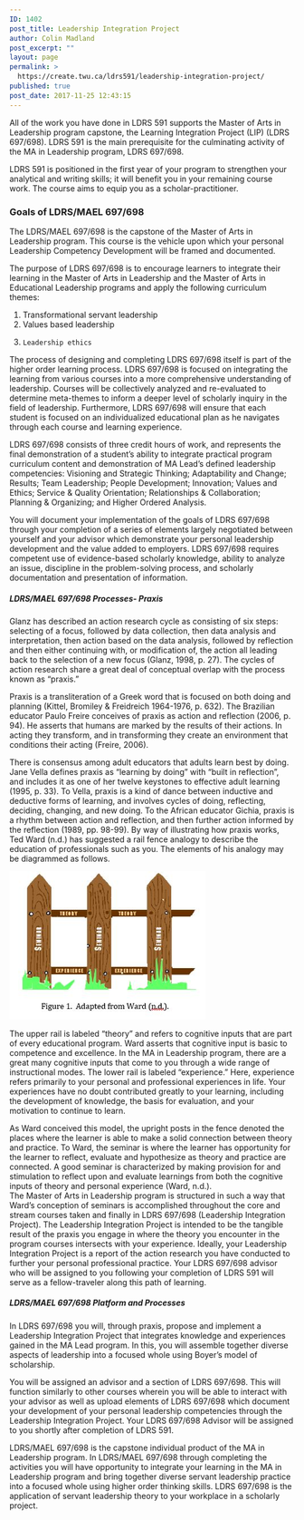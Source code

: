 ```yaml
---
ID: 1402
post_title: Leadership Integration Project
author: Colin Madland
post_excerpt: ""
layout: page
permalink: >
  https://create.twu.ca/ldrs591/leadership-integration-project/
published: true
post_date: 2017-11-25 12:43:15
---
```

All of the work you have done in LDRS 591 supports the Master of Arts in Leadership program capstone, the Learning Integration Project (LIP) (LDRS 697/698).  LDRS 591 is the main prerequisite for the culminating activity of the MA in Leadership program, LDRS 697/698.

LDRS 591 is positioned in the first year of your program to strengthen your analytical and writing skills; it will benefit you in your remaining course work.  The course aims to equip you as a scholar-practitioner.

<h3>Goals of LDRS/MAEL 697/698</h3>

The LDRS/MAEL 697/698 is the capstone of the Master of Arts in Leadership program.  This course is the vehicle upon which your personal Leadership Competency Development will be framed and documented.

The purpose of LDRS 697/698 is to encourage learners to integrate their learning in the Master of Arts in Leadership and the Master of Arts in Educational Leadership programs and apply the following curriculum themes:<br />
1)    Transformational servant leadership<br />
2)    Values based leadership<br />
3)     Leadership ethics

The process of designing and completing LDRS 697/698 itself is part of the higher order learning process.  LDRS 697/698 is focused on integrating the learning from various courses into a more comprehensive understanding of leadership. Courses will be collectively analyzed and re-evaluated to determine meta-themes to inform a deeper level of scholarly inquiry in the field of leadership.  Furthermore, LDRS 697/698 will ensure that each student is focused on an individualized educational plan as he navigates through each course and learning experience.

LDRS 697/698 consists of three credit hours of work, and represents the final demonstration of a student’s ability to integrate practical program curriculum content and demonstration of MA Lead’s defined leadership competencies: Visioning and Strategic Thinking; Adaptability and Change; Results; Team Leadership; People Development; Innovation; Values and Ethics; Service &amp; Quality Orientation; Relationships &amp; Collaboration; Planning &amp; Organizing; and Higher Ordered Analysis.

You will document your implementation of the goals of LDRS 697/698 through your completion of a series of elements largely negotiated between yourself and your advisor which demonstrate your personal leadership development and the value added to employers.  LDRS 697/698 requires competent use of evidence-based scholarly knowledge, ability to analyze an issue, discipline in the problem-solving process, and scholarly documentation and presentation of information.

<h5>LDRS/MAEL 697/698 Processes- Praxis</h5>

Glanz has described an action research cycle as consisting of six steps:  selecting of a focus, followed by data collection, then data analysis and interpretation, then action based on the data analysis, followed by reflection and then either continuing with, or modification of, the action all leading back to the selection of a new focus (Glanz, 1998, p. 27).   The cycles of action research share a great deal of conceptual overlap with the process known as “praxis.”

Praxis is a transliteration of a Greek word that is focused on both doing and planning (Kittel, Bromiley &amp; Freidreich 1964-1976, p. 632). The Brazilian educator Paulo Freire conceives of praxis as action and reflection (2006, p. 94). He asserts that humans are marked by the results of their actions.  In acting they transform, and in transforming they create an environment that conditions their acting (Freire, 2006).

There is consensus among adult educators that adults learn best by doing. Jane Vella defines praxis as “learning by doing” with “built in reflection”, and includes it as one of her twelve keystones to effective adult learning (1995, p. 33). To Vella, praxis is a kind of dance between inductive and deductive forms of learning, and involves cycles of doing, reflecting, deciding, changing, and new doing.  To the African educator Gichia, praxis is a rhythm between action and reflection, and then further action informed by the reflection (1989, pp. 98-99). By way of illustrating how praxis works, Ted Ward (n.d.) has suggested a rail fence analogy to describe the education of professionals such as you. The elements of his analogy may be diagrammed as follows.

<img src="/assets/Fence.JPG" alt="" />

The upper rail is labeled “theory” and refers to cognitive inputs that are part of every educational program.  Ward asserts that cognitive input is basic to competence and excellence.  In the MA in Leadership program, there are a great many cognitive inputs that come to you through a wide range of instructional modes.  The lower rail is labeled “experience.”  Here, experience refers primarily to your personal and professional experiences in life.  Your experiences have no doubt contributed greatly to your learning, including the development of knowledge, the basis for evaluation, and your motivation to continue to learn.

As Ward conceived this model, the upright posts in the fence denoted the places where the learner is able to make a solid connection between theory and practice.  To Ward, the seminar is where the learner has opportunity for the learner to reflect, evaluate and hypothesize as theory and practice are connected.  A good seminar is characterized by making provision for and stimulation to reflect upon and evaluate learnings from both the cognitive inputs of theory and personal experience (Ward, n.d.).<br />
The Master of Arts in Leadership program is structured in such a way that Ward’s conception of seminars is accomplished throughout the core and stream courses taken and finally in LDRS 697/698 (Leadership Integration Project).  The Leadership Integration Project is intended to be the tangible result of the praxis you engage in where the theory you encounter in the program courses intersects with your experience.  Ideally, your Leadership Integration Project is a report of the action research you have conducted to further your personal professional practice.  Your LDRS 697/698 advisor who will be assigned to you following your completion of LDRS 591 will serve as a fellow-traveler along this path of learning.

<h5>LDRS/MAEL  697/698  Platform and Processes</h5>

In LDRS 697/698 you will, through praxis, propose and implement a Leadership Integration Project that integrates knowledge and experiences gained in the MA Lead program.  In this, you will assemble together diverse aspects of leadership into a focused whole using Boyer’s model of scholarship.

You will be assigned an advisor and a section of LDRS 697/698.  This will function similarly to other courses wherein you will be able to interact with your advisor as well as upload elements of LDRS 697/698 which document your development of your personal leadership competencies through the Leadership Integration Project.  Your LDRS 697/698 Advisor will be assigned to you shortly after completion of LDRS 591.

LDRS/MAEL 697/698 is the capstone individual product of the MA in Leadership program.  In LDRS/MAEL 697/698 through completing the activities you will have opportunity to integrate your learning in the MA in Leadership program and bring together diverse servant leadership practice into a focused whole using higher order thinking skills. LDRS 697/698 is the application of servant leadership theory to your workplace in a scholarly project.
